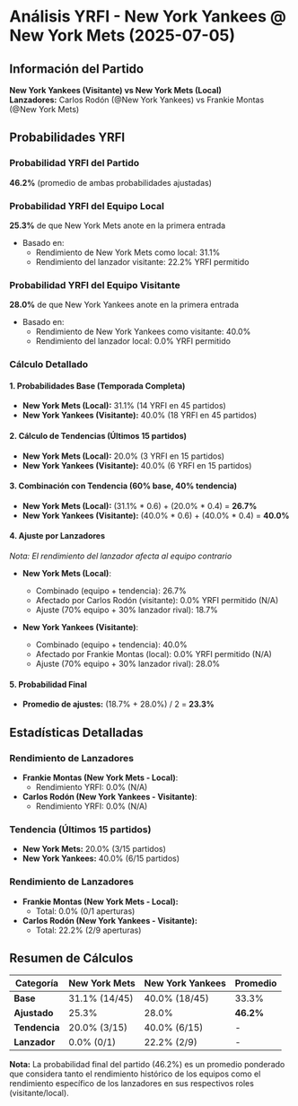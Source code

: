 # Análisis YRFI - New York Yankees @ New York Mets (2025-07-05)

## Información del Partido
**New York Yankees (Visitante) vs New York Mets (Local)**  
**Lanzadores:** Carlos Rodón (@New York Yankees) vs Frankie Montas (@New York Mets)

## Probabilidades YRFI

### Probabilidad YRFI del Partido
**46.2%** (promedio de ambas probabilidades ajustadas)

### Probabilidad YRFI del Equipo Local
**25.3%** de que New York Mets anote en la primera entrada
- Basado en:
  - Rendimiento de New York Mets como local: 31.1%
  - Rendimiento del lanzador visitante: 22.2% YRFI permitido

### Probabilidad YRFI del Equipo Visitante
**28.0%** de que New York Yankees anote en la primera entrada
- Basado en:
  - Rendimiento de New York Yankees como visitante: 40.0%
  - Rendimiento del lanzador local: 0.0% YRFI permitido

### Cálculo Detallado

#### 1. Probabilidades Base (Temporada Completa)
- **New York Mets (Local):** 31.1% (14 YRFI en 45 partidos)
- **New York Yankees (Visitante):** 40.0% (18 YRFI en 45 partidos)

#### 2. Cálculo de Tendencias (Últimos 15 partidos)
- **New York Mets (Local):** 20.0% (3 YRFI en 15 partidos)
- **New York Yankees (Visitante):** 40.0% (6 YRFI en 15 partidos)

#### 3. Combinación con Tendencia (60% base, 40% tendencia)
- **New York Mets (Local):** (31.1% * 0.6) + (20.0% * 0.4) = **26.7%**
- **New York Yankees (Visitante):** (40.0% * 0.6) + (40.0% * 0.4) = **40.0%**

#### 4. Ajuste por Lanzadores
*Nota: El rendimiento del lanzador afecta al equipo contrario*

- **New York Mets (Local)**:
  - Combinado (equipo + tendencia): 26.7%
  - Afectado por Carlos Rodón (visitante): 0.0% YRFI permitido (N/A)
  - Ajuste (70% equipo + 30% lanzador rival): 18.7%

- **New York Yankees (Visitante)**:
  - Combinado (equipo + tendencia): 40.0%
  - Afectado por Frankie Montas (local): 0.0% YRFI permitido (N/A)
  - Ajuste (70% equipo + 30% lanzador rival): 28.0%

#### 5. Probabilidad Final
- **Promedio de ajustes:** (18.7% + 28.0%) / 2 = **23.3%**

## Estadísticas Detalladas


### Rendimiento de Lanzadores
- **Frankie Montas (New York Mets - Local)**:
  - Rendimiento YRFI: 0.0% (N/A)
- **Carlos Rodón (New York Yankees - Visitante)**:
  - Rendimiento YRFI: 0.0% (N/A)
### Tendencia (Últimos 15 partidos)
- **New York Mets:** 20.0% (3/15 partidos)
- **New York Yankees:** 40.0% (6/15 partidos)

### Rendimiento de Lanzadores
- **Frankie Montas (New York Mets - Local):**
  - Total: 0.0% (0/1 aperturas)
- **Carlos Rodón (New York Yankees - Visitante):**
  - Total: 22.2% (2/9 aperturas)

## Resumen de Cálculos
| Categoría | New York Mets        | New York Yankees     | Promedio |
|-----------|----------------------|----------------------|----------|
| **Base** | 31.1% (14/45) | 40.0% (18/45) | 33.3% |
| **Ajustado** | 25.3% | 28.0% | **46.2%** |
| **Tendencia** | 20.0% (3/15) | 40.0% (6/15) | - |
| **Lanzador** | 0.0% (0/1) | 22.2% (2/9) | - |

**Nota:** La probabilidad final del partido (46.2%) es un promedio ponderado que considera tanto el rendimiento histórico de los equipos como el rendimiento específico de los lanzadores en sus respectivos roles (visitante/local).